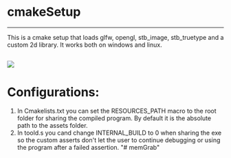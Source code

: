 # cmakeSetup

---

This is a cmake setup that loads glfw, opengl, stb_image, stb_truetype and a custom 2d library. It works both on windows and linux.

![](https://github.com/meemknight/photos/blob/master/cmakeSetup1.png)
---

# Configurations:

  1. In Cmakelists.txt you can set the RESOURCES_PATH macro to the root folder for sharing the compiled program. By default it is the absolute path to the assets folder.
  2. In toold.s you cand change INTERNAL_BUILD to 0 when sharing the exe so the custom asserts don't let the user to continue debugging or using the program after a failed assertion.
"# memGrab" 
